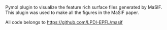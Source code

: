 Pymol plugin to visualize the feature rich surface files generated by MaSIF. This plugin was used to make all the figures in the MaSIF paper. 

All code belongs to https://github.com/LPDI-EPFL/masif

